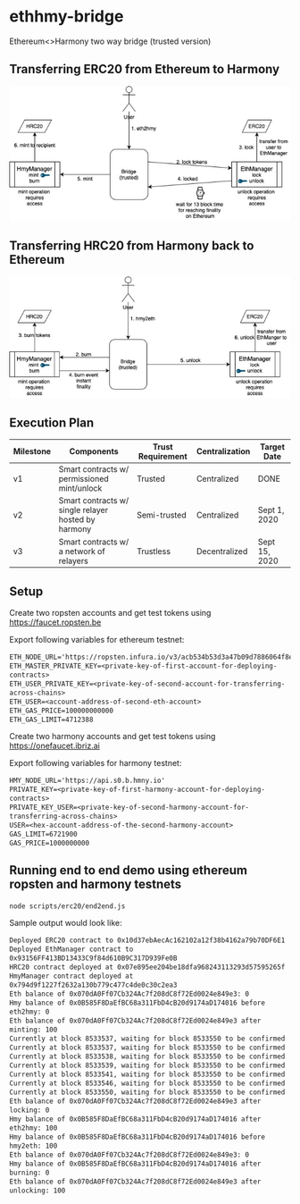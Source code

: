 # ethhmy-bridge
Ethereum&lt;>Harmony two way bridge (trusted version)

## Transferring ERC20 from Ethereum to Harmony
![eth2hmy](assets/eth2hmy.jpg)

## Transferring HRC20 from Harmony back to Ethereum
![hmy2eth](assets/hmy2eth.jpg)

## Execution Plan

| Milestone | Components                                          | Trust Requirement | Centralization | Target Date    |
|-----------|-----------------------------------------------------|-------------------|----------------|----------------|
| v1        | Smart contracts w/ permissioned mint/unlock         | Trusted           | Centralized    | DONE           |
| v2        | Smart contracts w/ single relayer hosted by harmony | Semi-trusted      | Centralized    | Sept 1, 2020   |
| v3        | Smart contracts w/ a network of relayers            | Trustless         | Decentralized  | Sept 15, 2020  |

## Setup

Create two ropsten accounts and get test tokens using https://faucet.ropsten.be 

Export following variables for ethereum testnet:
```
ETH_NODE_URL='https://ropsten.infura.io/v3/acb534b53d3a47b09d7886064f8e51b6'
ETH_MASTER_PRIVATE_KEY=<private-key-of-first-account-for-deploying-contracts>
ETH_USER_PRIVATE_KEY=<private-key-of-second-account-for-transferring-across-chains>
ETH_USER=<account-address-of-second-eth-account>
ETH_GAS_PRICE=100000000000
ETH_GAS_LIMIT=4712388
```

Create two harmony accounts and get test tokens using https://onefaucet.ibriz.ai

Export following variables for harmony testnet:
```
HMY_NODE_URL='https://api.s0.b.hmny.io'
PRIVATE_KEY=<private-key-of-first-harmony-account-for-deploying-contracts>
PRIVATE_KEY_USER=<private-key-of-second-harmony-account-for-transferring-across-chains>
USER=<hex-account-address-of-the-second-harmony-account>
GAS_LIMIT=6721900
GAS_PRICE=1000000000
```

## Running end to end demo using ethereum ropsten and harmony testnets

```
node scripts/erc20/end2end.js
```

Sample output would look like:

```
Deployed ERC20 contract to 0x10d37ebAecAc162102a12f38b4162a79b70DF6E1
Deployed EthManager contract to 0x93156FF413BD13433C9f84d610B9C317D939Fe0B
HRC20 contract deployed at 0x07e895ee204be18dfa968243113293d57595265f
HmyManager contract deployed at 0x794d9f1227f2632a130b779c477c4de0c30c2ea3
Eth balance of 0x070dA0Ff07Cb324Ac7f208dC8f72Ed0024e849e3: 0
Hmy balance of 0x0B585F8DaEfBC68a311FbD4cB20d9174aD174016 before eth2hmy: 0
Eth balance of 0x070dA0Ff07Cb324Ac7f208dC8f72Ed0024e849e3 after minting: 100
Currently at block 8533537, waiting for block 8533550 to be confirmed
Currently at block 8533537, waiting for block 8533550 to be confirmed
Currently at block 8533538, waiting for block 8533550 to be confirmed
Currently at block 8533539, waiting for block 8533550 to be confirmed
Currently at block 8533541, waiting for block 8533550 to be confirmed
Currently at block 8533546, waiting for block 8533550 to be confirmed
Currently at block 8533550, waiting for block 8533550 to be confirmed
Eth balance of 0x070dA0Ff07Cb324Ac7f208dC8f72Ed0024e849e3 after locking: 0
Hmy balance of 0x0B585F8DaEfBC68a311FbD4cB20d9174aD174016 after eth2hmy: 100
Hmy balance of 0x0B585F8DaEfBC68a311FbD4cB20d9174aD174016 before hmy2eth: 100
Eth balance of 0x070dA0Ff07Cb324Ac7f208dC8f72Ed0024e849e3: 0
Hmy balance of 0x0B585F8DaEfBC68a311FbD4cB20d9174aD174016 after burning: 0
Eth balance of 0x070dA0Ff07Cb324Ac7f208dC8f72Ed0024e849e3 after unlocking: 100
```